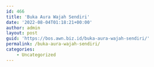 ```yaml
---
id: 466
title: 'Buka Aura Wajah Sendiri'
date: '2022-08-04T01:18:21+00:00'
author: admin
layout: post
guid: 'https://bos.awn.biz.id/buka-aura-wajah-sendiri/'
permalink: /buka-aura-wajah-sendiri/
categories:
    - Uncategorized
---
```


